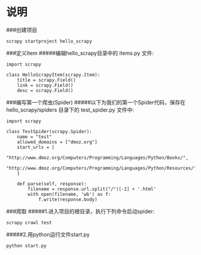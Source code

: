 # 说明
###创建项目
```
scrapy startproject hello_scrapy
```
###定义Item
#####编辑hello_scrapy目录中的 items.py 文件:
```
import scrapy

class HelloScrapyItem(scrapy.Item):
    title = scrapy.Field()
    link = scrapy.Field()
    desc = scrapy.Field()
```
###编写第一个爬虫(Spider)
#####以下为我们的第一个Spider代码，保存在 hello_scrapy/spiders 目录下的 test_spider.py 文件中:
```
import scrapy

class TestSpider(scrapy.Spider):
    name = "test"
    allowed_domains = ["dmoz.org"]
    start_urls = [
        "http://www.dmoz.org/Computers/Programming/Languages/Python/Books/",
        "http://www.dmoz.org/Computers/Programming/Languages/Python/Resources/"
    ]

    def parse(self, response):
        filename = response.url.split("/")[-2] + '.html'
        with open(filename, 'wb') as f:
            f.write(response.body)
```
###爬取
#####1.进入项目的根目录，执行下列命令启动spider:
```
scrapy crawl test
```
#####2.用python运行文件start.py
```
python start.py
```